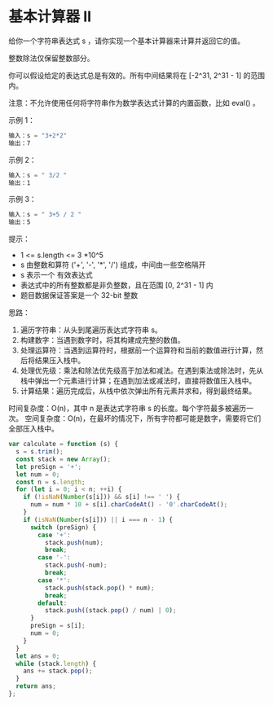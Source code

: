 # 基本计算器 II

给你一个字符串表达式 s ，请你实现一个基本计算器来计算并返回它的值。

整数除法仅保留整数部分。

你可以假设给定的表达式总是有效的。所有中间结果将在 [-2^31, 2^31 - 1] 的范围内。

注意：不允许使用任何将字符串作为数学表达式计算的内置函数，比如 eval() 。

示例 1：

```javascript
输入：s = "3+2*2"
输出：7
```

示例 2：

```javascript
输入：s = " 3/2 "
输出：1
```

示例 3：

```javascript
输入：s = " 3+5 / 2 "
输出：5
```

提示：

- 1 <= s.length <= 3 \*10^5
- s 由整数和算符 ('+', '-', '\*', '/') 组成，中间由一些空格隔开
- s 表示一个 有效表达式
- 表达式中的所有整数都是非负整数，且在范围 [0, 2^31 - 1] 内
- 题目数据保证答案是一个 32-bit 整数

思路：

1. 遍历字符串：从头到尾遍历表达式字符串 s。
2. 构建数字：当遇到数字时，将其构建成完整的数值。
3. 处理运算符：当遇到运算符时，根据前一个运算符和当前的数值进行计算，然后将结果压入栈中。
4. 处理优先级：乘法和除法优先级高于加法和减法。在遇到乘法或除法时，先从栈中弹出一个元素进行计算；在遇到加法或减法时，直接将数值压入栈中。
5. 计算结果：遍历完成后，从栈中依次弹出所有元素并求和，得到最终结果。

时间复杂度：O(n)，其中 n 是表达式字符串 s 的长度。每个字符最多被遍历一次。
空间复杂度：O(n)，在最坏的情况下，所有字符都可能是数字，需要将它们全部压入栈中。

```javascript
var calculate = function (s) {
  s = s.trim();
  const stack = new Array();
  let preSign = '+';
  let num = 0;
  const n = s.length;
  for (let i = 0; i < n; ++i) {
    if (!isNaN(Number(s[i])) && s[i] !== ' ') {
      num = num * 10 + s[i].charCodeAt() - '0'.charCodeAt();
    }
    if (isNaN(Number(s[i])) || i === n - 1) {
      switch (preSign) {
        case '+':
          stack.push(num);
          break;
        case '-':
          stack.push(-num);
          break;
        case '*':
          stack.push(stack.pop() * num);
          break;
        default:
          stack.push((stack.pop() / num) | 0);
      }
      preSign = s[i];
      num = 0;
    }
  }
  let ans = 0;
  while (stack.length) {
    ans += stack.pop();
  }
  return ans;
};
```
